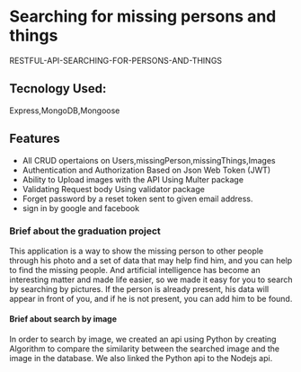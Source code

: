 # Searching for missing persons and things
RESTFUL-API-SEARCHING-FOR-PERSONS-AND-THINGS
## Tecnology Used:

Express,MongoDB,Mongoose

## Features
<ul>
<li>All CRUD opertaions on Users,missingPerson,missingThings,Images</li>
<li>Authentication and Authorization Based on Json Web Token (JWT)</li>
<li>Ability to Upload images with the API Using Multer package </li>
<li>Validating Request body Using validator package</li>
<li>Forget password by a reset token sent to given email address.</li>
<li>sign in by google and facebook</li>

</ul>

### Brief about the graduation project

This application is a way to show the missing person to other people
through his photo and a set of data that may help find him, and you
can help to find the missing people.
And artificial intelligence has become an interesting matter and made
life easier, so we made it easy for you to search by searching by
pictures. If the person is already present, his data will appear in front
of you, and if he is not present, you can add him to be found.
#### Brief about search by image
In order to search by image, we created an api using Python by creating Algorithm
to compare the similarity between the searched image and the image in the database.
We also linked the Python api to the Nodejs api.










